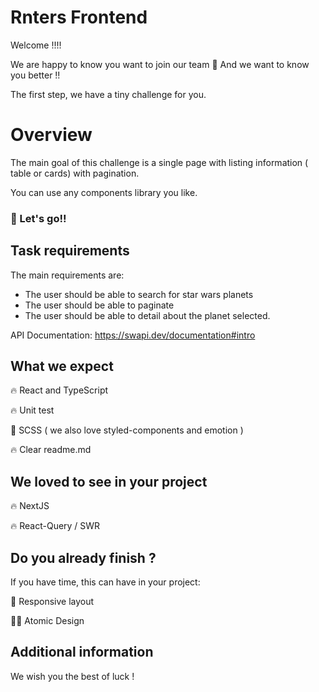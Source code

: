 # Rnters Frontend

Welcome !!!!

We are happy to know you want to join our team 🥳
And we want to know you better !! 

The first step, we have a tiny challenge for you.

# Overview

The main goal of this challenge is a single page with listing information ( table or cards) with pagination.

You can use any components library you like.

### 💪 Let's go!!

## Task requirements

The main requirements are:

- The user should be able to search for star wars planets
- The user should be able to paginate
- The user should be able to detail about the planet selected.

API Documentation: https://swapi.dev/documentation#intro

## What we expect 

🔥 React and TypeScript

🔥 Unit test

💅 SCSS ( we also love styled-components and emotion )

🔥 Clear readme.md

## We loved to see in your project

🔥 NextJS

🔥 React-Query / SWR

## Do you already finish ?

If you have time, this can have in your project:

🎨 Responsive layout 

🧑‍🔬 Atomic Design

## Additional information

We wish you the best of luck !
